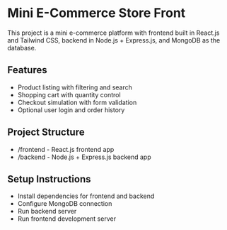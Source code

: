 # Mini E-Commerce Store Front

This project is a mini e-commerce platform with frontend built in React.js and Tailwind CSS, backend in Node.js + Express.js, and MongoDB as the database.

## Features
- Product listing with filtering and search
- Shopping cart with quantity control
- Checkout simulation with form validation
- Optional user login and order history

## Project Structure
- /frontend - React.js frontend app
- /backend - Node.js + Express.js backend app

## Setup Instructions
- Install dependencies for frontend and backend
- Configure MongoDB connection
- Run backend server
- Run frontend development server
